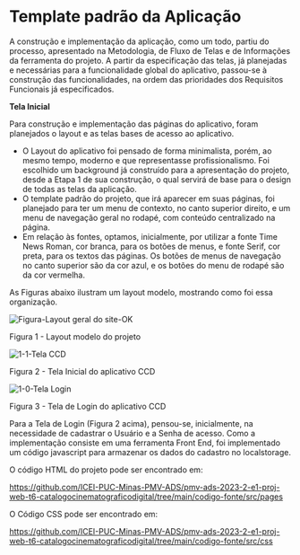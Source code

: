 # Template padrão da Aplicação


A construção e implementação da aplicação, como um todo, partiu do processo, apresentado na Metodologia, de Fluxo de Telas e de Informações da ferramenta do projeto. A partir da especificação das telas, já planejadas e necessárias para a funcionalidade global do aplicativo, passou-se à construção das funcionalidades, na ordem das prioridades dos Requisitos Funcionais já especificados. 

**Tela Inicial**

Para construção e implementação das páginas do aplicativo, foram planejados o layout e as telas bases de acesso ao aplicativo. 

- O Layout do aplicativo foi pensado de forma minimalista, porém, ao mesmo tempo, moderno e que representasse profissionalismo. Foi escolhido um background já construído para a apresentação do projeto, desde a Etapa 1 de sua construção, o qual servirá de base para o design de todas as telas da aplicação.
- O template padrão do projeto, que irá aparecer em suas páginas, foi planejado para ter um menu de contexto, no canto superior direito, e um menu de navegação geral no rodapé, com conteúdo centralizado na página.
- Em relação às fontes, optamos, inicialmente, por utilizar a fonte Time News Roman, cor branca, para os botões de menus, e fonte Serif, cor preta, para os textos das páginas. Os botões de menus de navegação no canto superior são da cor azul, e os botões do menu de rodapé são da cor vermelha.
  
As Figuras abaixo ilustram um layout modelo, mostrando como foi essa organização.


![Figura-Layout geral do site-OK](https://github.com/ICEI-PUC-Minas-PMV-ADS/pmv-ads-2023-2-e1-proj-web-t6-catalogocinematograficodigital/assets/145228139/2a831506-f4fd-4193-ab27-ac46f711558b)

Figura 1 - Layout modelo do projeto


![1-1-Tela CCD](https://github.com/ICEI-PUC-Minas-PMV-ADS/pmv-ads-2023-2-e1-proj-web-t6-catalogocinematograficodigital/assets/145228139/6d3b24ce-b476-423e-ab95-4301cbb508c5)

Figura 2 - Tela Inicial do aplicativo CCD

![1-0-Tela Login](https://github.com/ICEI-PUC-Minas-PMV-ADS/pmv-ads-2023-2-e1-proj-web-t6-catalogocinematograficodigital/assets/145228139/c508c8ee-b3c4-41f5-a698-788483a45fd5)

Figura 3 - Tela de Login do aplicativo CCD

Para a Tela de Login (Figura 2 acima), pensou-se, inicialmente, na necessidade de cadastrar o Usuário e a Senha de acesso.  Como a implementação consiste em uma ferramenta Front End, foi implementado um código javascript para armazenar os dados do cadastro no localstorage.
  

O código HTML do projeto pode ser encontrado em:

https://github.com/ICEI-PUC-Minas-PMV-ADS/pmv-ads-2023-2-e1-proj-web-t6-catalogocinematograficodigital/tree/main/codigo-fonte/src/pages

O Código CSS pode ser encontrado em:

https://github.com/ICEI-PUC-Minas-PMV-ADS/pmv-ads-2023-2-e1-proj-web-t6-catalogocinematograficodigital/tree/main/codigo-fonte/src/css





